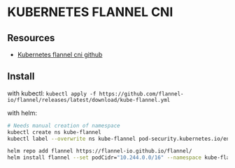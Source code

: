 # KUBERNETES FLANNEL CNI

## Resources
- [Kubernetes flannel cni github](https://github.com/flannel-io/flannel)

## Install
with kubectl:
`kubectl apply -f https://github.com/flannel-io/flannel/releases/latest/download/kube-flannel.yml`

with helm:
```sh
# Needs manual creation of namespace
kubectl create ns kube-flannel
kubectl label --overwrite ns kube-flannel pod-security.kubernetes.io/enforce=privileged

helm repo add flannel https://flannel-io.github.io/flannel/
helm install flannel --set podCidr="10.244.0.0/16" --namespace kube-flannel flannel/flannel
```
